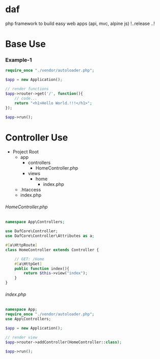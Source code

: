 # daf
 php framework to build easy web apps (api, mvc, alpine js) !..release ..!


 # Base Use
### Example-1
```php
require_once "./vendor/autoloader.php";

$app = new Application();

// render functions
$app->router->get('/', function(){
    // code...
    return "<h1>Hello World.!!!</h1>";
});
  
$app->run();            
```

# Controller Use
- Project Root
  - app
    - controllers
        - HomeController.php
    - views
        - home
            - index.php
  - .htaccess
  - index.php

###### HomeController.php
```php
namespace App\Controllers;

use DafCore\Controller;
use DafCore\Controller\Attributes as a;

#[a\HttpRoute]
class HomeController extends Controller {

    // GET: /Home
    #[a\HttpGet]
    public function index(){
        return $this->view("index");
    }
}         
```
###### index.php
```php
namespace App;
require_once "./vendor/autoloader.php";
use App\Controllers;

$app = new Application();

// render view
$app->router->addController(HomeController::class);
  
$app->run();            
```
